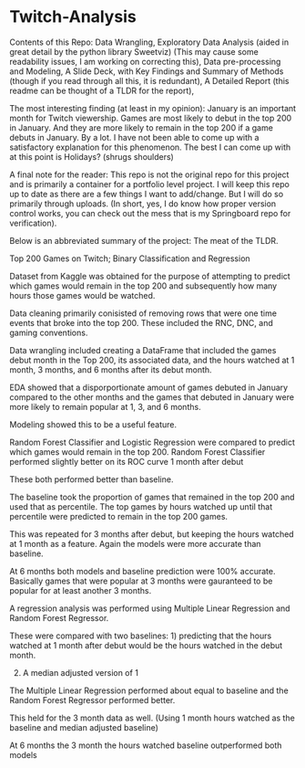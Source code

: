# Twitch-Analysis
Contents of this Repo:
Data Wrangling,
Exploratory Data Analysis (aided in great detail by the python library Sweetviz) 
(This may cause some readability issues, I am working on correcting this),
Data pre-processing and Modeling, 
A Slide Deck, with Key Findings and Summary of Methods (though if you read through all this, it is redundant),
A Detailed Report (this readme can be thought of a TLDR for the report),


The most interesting finding (at least in my opinion):
January is an important month for Twitch viewership. 
Games are most likely to debut in the top 200 in January. And they are more likely to remain in the top 200 if a game debuts in January. By a lot. 
I have not been able to come up with a satisfactory explanation for this phenomenon. The best I can come up with at this point is Holidays? (shrugs shoulders)

A final note for the reader:
This repo is not the original repo for this project and is primarily a container for a portfolio level project. I will keep this repo up to date as there are a few things I want to add/change.
But I will do so primarily through uploads. (In short, yes, I do know how proper version control works, you can check out the mess that is my Springboard repo for verification). 

Below is an abbreviated summary of the project: The meat of the TLDR. 

Top 200 Games on Twitch; Binary Classification and Regression

Dataset from Kaggle was obtained for the purpose of attempting to predict which games would remain in the top 200 and subsequently how many hours those games would be watched. 

Data cleaning primarily conisisted of removing rows that were one time events that broke into the top 200. These included the RNC, DNC, and gaming conventions. 

Data wrangling included creating a DataFrame that included the games debut month in the Top 200, its associated data, and the hours watched at 1 month, 3 months, and 6 months after its debut month. 

EDA showed that a disporportionate amount of games debuted in January compared to the other months and the games that debuted in January were more likely to remain popular at 1, 3, and 6 months. 

Modeling showed this to be a useful feature. 

Random Forest Classifier and Logistic Regression were compared to predict which games would remain in the top 200. Random Forest Classifier performed slightly better on its ROC curve 1 month after debut

These both performed better than baseline. 

The baseline took the proportion of games that remained in the top 200 and used that as percentile. The top games by hours watched up until that percentile were predicted to remain in the top 200 games. 

This was repeated for 3 months after debut, but keeping the hours watched at 1 month as a feature. Again the models were more accurate than baseline. 

At 6 months both models and baseline prediction were 100% accurate. Basically games that were popular at 3 months were gauranteed to be popular for at least another 3 months. 

A regression analysis was performed using Multiple Linear Regression and Random Forest Regressor. 

These were compared with two baselines: 1) predicting that the hours watched at 1 month after debut would be the hours watched in the debut month. 

2) A median adjusted version of 1

The Multiple Linear Regression performed about equal to baseline and the Random Forest Regressor performed better. 

This held for the 3 month data as well. (Using 1 month hours watched as the baseline and median adjusted baseline)

At 6 months the 3 month the hours watched baseline outperformed both models 




